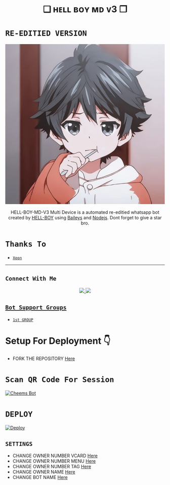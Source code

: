 

<h1 align="center">❏ ʜᴇʟʟ ʙᴏʏ ᴍᴅ ᴠ3 ❐<br></h1>
<p align="center">

# ```RE-EDITIED VERSION```

![Banner](91d655a8417b6ec0e62c160794fc33aa.jpg) <br />
</p>

<p align="center">
HELL-BOY-MD-V3 Multi Device is a automated re-editied whatsapp bot created by <a href="https://github.com/HELLBOY7561" target="_blank">HELL-BOY</a> using <a href="https://github.com/adiwajshing/Baileys" target="_blank">Baileys</a> and <a href="https://github.com/nodejs" target="_blank">Nodejs</a>. Dont forget to give a star bro.
</p>


# ```Thanks To```

- [`Xeon`](https://github.com/DGXeon)



-------

## ```Connect With Me```
<p align="center">
<a href="https://wa.me/917561823024"><img src="https://img.shields.io/badge/Contact Hell Boy-25D366?style=for-the-badge&logo=whatsapp&logoColor=white" />
<a href="https://chat.whatsapp.com/CoyDq2bXKMzEhS27ttAX7U"><img src="https://img.shields.io/badge/Join Official GC-25D366?style=for-the-badge&logo=whatsapp&logoColor=white" />
</p>

## ```Bot Support Groups```

- [`1st GROUP`](https://chat.whatsapp.com/CoyDq2bXKMzEhS27ttAX7U)

# Setup For Deployment 👇

- FORK THE REPOSITORY [Here](https://github.com/HELLBOY7561/HELL-BOY-MD-V3/fork)

# ```Scan QR Code For Session```

[![Cheems Bot](https://repl.it/badge/github/quiec/whatsasena)](https://replit.com/@DGXeon/Cheems-Bot-Multi-Device-Qr-Code-Generator?output%20only=1&lite=1#index.js)


# ```DEPLOY```



[![Deploy](https://www.herokucdn.com/deploy/button.svg)](https://heroku.com/deploy?template=https://github.com/Hell-Boy190/HELL-BOY-MD-V3/)


  ## `SETTINGS`

- CHANGE OWNER NUMBER VCARD [Here](https://github.com/HELL-BOY77/HELL-BOY-MD-V3/blob/master/config.js#L44)
- CHANGE OWNER NUMBER MENU [Here](https://github.com/HELL-BOY77/HELL-BOY-MD-V3/blob/master/config.js#L59)
- CHANGE OWNER NUMBER TAG [Here](https://github.com/HELL-BOY77/HELL-BOY-MD-V3/blob/master/config.js#L58)
- CHANGE OWNER NAME [Here](https://github.com/HELL-BOY77/HELL-BOY-MD-V3/blob/master/config.js#L45)
- CHANGE BOT NAME [Here](https://github.com/HELL-BOY77/HELL-BOY-MD-V3/blob/master/config.js#L51)
